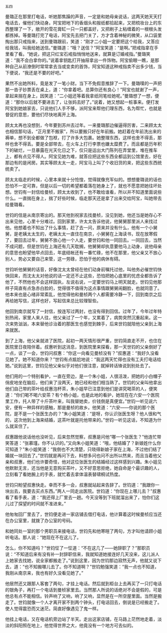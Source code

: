     五四 

   曼璐正在那里打电话，听她那焦躁的声音，一定是和她母亲说话，这两天她天天打电话去，催他们快动身。阿宝把地下的香烟头和报纸都拾起来，又把梳妆台上的东西整理了一下，敞开的雪花膏缸一只一只都盖好，又把刷子上粘缠着的一根根头发都拣掉。等曼璐打完了电话，阿宝先去把门关了，方才含着神秘的微笑，从口袋里掏出那只戒指来，送到曼璐跟前，笑道：“刚才二小姐一定要把这个给我，又答应给我钱，叫我给她送信。”曼璐道：“哦？送信？”阿宝笑道：“是啊。”把戒指拿在手里看了看。“她说，把这只红宝石戒指悄悄地送来，就算是订婚戒指。”曼璐笑道：“我不会白拿你的。”说着拿钥匙打开抽屉拿出一件饰物。阿宝偷眼一瞧，是那种自己从前潦倒时常常拿去当或变卖的首饰，阿宝知道这种戒指卖不出多少钱，当下便说，“我还是不要的好吧。”

   果然不出她所料，竟是发了一笔小财。当下不免假意推辞了一下。曼璐噗的一声把那一沓子钞票丢在桌上，道：“你拿着吧。总算你还有良心！”阿宝也就谢了一声，拿起来揣在身上，因笑道：“二小姐还等着我拿纸同笔给她呢。”曼璐想了一想，便道：“那你以后就不要进去了，让张妈去好了。”说着，她又想起一桩事来。便打发阿宝到她娘家去，只说他们人手不够，派阿宝来帮他们理东西，名为帮忙，也就是督促的意思，要他们尽快地离开上海。

   顾太太再也没想到，今年要到苏州去过年。一来曼璐那边催逼得厉害，二来顾太太也相信那句话，“正月里不搬家”，所以要搬只好在年前搬。她赶着在年前洗出来的褥单，想不到全都做了包袱，打了许多大包裹。她整理东西，这样也舍不得丢，那样也舍不得丢。要是全部带去，在火车上打行李票也嫌太糜费了。而且都是历年积下的破烂，一旦暴露在光天化日之下，仅只是运出大门陈列在弄堂里，堆在推车上，都有点见不得人。阿宝见她为难，就答应把这些东西全都运到公馆里去，好在那边有的是闲房。其实等顾太太一走，阿宝马上叫了个收旧货的来，把这些东西统统卖了。

   顾太太临走的时候，心里本来就十分怆惶，觉得就像充军似的。想想曼璐说的话也恐怕不一定可靠，但是以后一切的希望都着落在她身上了，就也不愿意把她往坏处想。世钧有一封信给曼桢，顾太太收到了，也不敢给谁看，所以并不知道里面说些什么。一直揣在身上，揣了好些时候，临走那天还是拿了出来交给阿宝，叫她带去给曼璐看。

   世钧的信是从南京寄出的。那天他到祝家去找曼桢，没见到她，他还当是她存心不出来见他，心里十分难过。回到家里，许太太告诉他说，他舅舅那里派人来找过他。他想着也不知出了什么事情，赶了去一问，原来并没有什么，他有一个小舅舅，是老姨太太生的，老姨太太一直住在南京，小舅舅在上海读书，现在放寒假了，要回去过年，舅舅不放心他一个人走，要世钧和他一同回去。一同回去，当然不成问题，但是世钧在上海还有几天耽搁，他舅舅却执意要他马上动身，说他母亲的意思也盼望他早点回去，年底结帐还有一番忙碌，他不在那里，他父亲又不放心别人，势必又要自己来管，这一劳碌，恐怕于他的病休有碍。

   世钧听他舅舅的话音，好像沈太太曾经在他们动身前嘱托过他，叫他务必催世钧快快回来，而沈太太对他说的话一定还不止这些，恐怕把她心底里的忧虑全都告诉了他了，不然他也不会这样固执，左说右说，一定要世钧马上明天就走。世钧见他那样子简直有点急赤白脸的，觉得很不值得为这点事情跟舅舅闹翻脸，也就同意了。他本来也是心绪非常紊乱，他觉得他和曼桢两个人都需要冷静一下，回到南京之后再给她写信，这样也好，写起信来总比较理智些。

   他回到南京就写了一封信，按连写过两封，也没有得到回信。过年了，今年过年特别热闹，家里人来人往，他父亲过了一个年，又累着了，病势突然沉重起来。这一次来势汹汹，本来替他诊治着的那医生也感觉到棘手，后来世钧就陪他父亲到上海来就医。

   到了上海，他父亲就进了医院，起初一两天情形很严重，世钧简直走不开，也住在医院里日夜陪伴着。叔惠听到这消息，到医院里来探看，那一天世钧的父亲倒好了一点，谈了一会，世钧问叔惠：“你这一向看见曼桢没有？”叔惠道：“我好久没看见她了。她不知道你来？”世钧有点尴尬地说：“我这两天忙得也没有工夫打电话给她。”说到这里，世钧见他父亲似乎对他们很注意，就掉转话锋说到别处去了。

   他们用的一个特别看护，一直在旁边，是一个朱小姐，人很活泼，把她的小白帽子俏皮地坐在脑后，他们来了没两天，她已经和他们相当熟了。世钧的父亲叫他拿出他们自己带的茶叶给叔惠泡杯茶，朱小姐早已注意到他们是讲究喝茶的人，便笑道：“你们喝不喝六安茶？有个杨小姐，也是此地的看护，她现在在六安一个医院里工作，托人带了十斤茶叶来，叫我替她卖，价钱倒是真便宜。”世钧一听见说六安，便有一种异样的感触，那是曼桢的故乡。他笑道：“六安——你说的那个医院，是不是一个张医生办的？”朱小姐笑道：“是呀，你认识张医生呀？他人很和气的，这次他到上海来结婚，这茶叶就是托他带来的。”世钧一听见这话，不知道为什么就呆住了。

   叔惠跟他说话他也没听见，后来忽然觉察，叔惠是问他“哪一个张医生？”他连忙带笑答道：“张慕瑾。你不认识的。”又向朱小姐笑道：“哦，他结婚了？新娘姓什么你可知道？”朱小姐笑道：“我倒也不大清楚，只晓得新娘子家在上海，不过他们结了婚就一块回去了。”世钧就是再问下去，料想多问也问不出所以然来，而且当着他父亲和叔惠，他们也许要奇怪，他对这位张医生的结婚经过这样感到兴趣。朱小姐见他默默无言，还当他是无意购买茶叶，又不好意思拒绝，她自命是个最识趣的人，立刻看了看她腕上的手表，就忙着去拿体温表替啸桐试热度。

   世钧只盼望叔惠快走。幸而不多一会，叔惠就站起来告辞了。世钧道：“我跟你一块出去，我要去买点东西。”两人一同走出医院。世钧道：“你现在上哪儿去？”叔惠看了看手表，道：“我还得上厂里去一趟。今天没等到下班就溜出来了，怕你们这儿过了探望的时间就不准进来。”

   他匆匆回厂里去了，世钧便走进一家店铺去借打电话，他计算着这时候曼桢应当还在办公室里，就拨了办公室的号码。

   和她同处一室的那个男职员来接电话，世钧先和他寒暄了两句，方才叫他请顾小姐听电话。那人说：“她现在不在这儿了。

   怎么，你不知道吗？”世钧怔了一怔道：“不在这几了——她辞职了？”那职员说：“不知道后来有没有补一封辞职信来，我就知道她接连好几天没来，这儿派人上她家去找她，说全家都搬走了。”说到这里，因为世钧那边寂然无声，他就又说下去，道：“也不知搬哪儿去了。你不知道啊？”世钧勉强笑道：“我一点也不知道，我刚从南京来，我也有好久没看见她了。”

   他居然还又跟那人客套了两句，才挂上电话。然后就到柜台上去再买了一只打电话的银角子，再打一个电话到曼桢家里去。当然那人所说的话绝对不会是假的，可是他总有点不能相信。铃声响了又响，响了又响，显然是在一所空屋里面。当然是搬走了。世钧就像一个人才离开家不到两个钟头，打电话回去，倒说是已经搬走了。使人觉得震恐而又迷茫。简直好像遇见了鬼一样。

   他挂上电话，又在电话机旁边站了半天。走出这家店铺，在马路上茫然地走着，淡淡的斜阳照在地上，他觉得世界之大，他竟没有一个地方可去似的。

